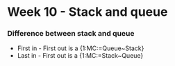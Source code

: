 # Week 10 - Stack and queue

### Difference between stack and queue
* First in - First out is a {1:MC:=Queue~Stack}
* Last in - First out is a {1:MC:=Stack~Queue}
